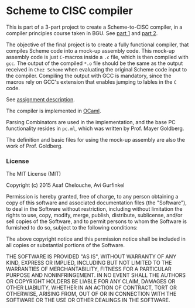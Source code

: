 # Scheme to CISC compiler

This is part of a 3-part project to create a Scheme-to-CISC compiler, in a compiler principles course taken in BGU. See [part 1](https://github.com/asafch/scheme_to_cisc_part1) and [part 2](https://github.com/asafch/scheme_to_cisc_part2).

The objective of the final project is to create a fully functional compiler, that compiles Scheme code into a mock-up assembly code. This mock-up assembly code is just `C`-macros inside a `.c` file, which is then compiled with `gcc`. The output of the compiled `*.o` file should be the same as the output received in `Chez Scheme` when evaluating the original Scheme code input to the compiler.
Compiling the output with GCC is mandatory, since the macros rely on GCC's extension that enables jumping to lables in the `C` code.

See [assignment description](http://www.cs.bgu.ac.il/~comp161/wiki.files/final-project.html).

The compiler is implemented in [OCaml](https://ocaml.org).

Parsing Combinators are used in the implementation, and the base PC functionality
resides in `pc.ml`, which was written by Prof. Mayer Goldberg.

The definition and basic files for using the mock-up assembly are also the work of Prof. Goldberg.

### License

The MIT License (MIT)

Copyright (c) 2015 Asaf Chelouche, Avi Gurfinkel

Permission is hereby granted, free of charge, to any person obtaining a copy of this software and associated documentation files (the "Software"), to deal in the Software without restriction, including without limitation the rights to use, copy, modify, merge, publish, distribute, sublicense, and/or sell copies of the Software, and to permit persons to whom the Software is furnished to do so, subject to the following conditions:

The above copyright notice and this permission notice shall be included in all copies or substantial portions of the Software.

THE SOFTWARE IS PROVIDED "AS IS", WITHOUT WARRANTY OF ANY KIND, EXPRESS OR IMPLIED, INCLUDING BUT NOT LIMITED TO THE WARRANTIES OF MERCHANTABILITY, FITNESS FOR A PARTICULAR PURPOSE AND NONINFRINGEMENT. IN NO EVENT SHALL THE AUTHORS OR COPYRIGHT HOLDERS BE LIABLE FOR ANY CLAIM, DAMAGES OR OTHER LIABILITY, WHETHER IN AN ACTION OF CONTRACT, TORT OR OTHERWISE, ARISING FROM, OUT OF OR IN CONNECTION WITH THE SOFTWARE OR THE USE OR OTHER DEALINGS IN THE SOFTWARE.
